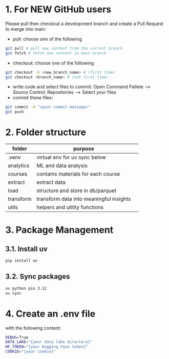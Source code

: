 # 1. For NEW GitHub users

Please pull then checkout a development branch and create a Pull Request to merge into main:

- pull: choose one of the following
```sh
git pull # pull new content from the current branch
git fetch # fetch new content in main branch
```

- checkout: choose one of the following
```sh
git checkout -b <new_branch_name> # (first time)
git checkout <branch_name> # (not first time)
```

- write code and select files to commit: Open Command Pallete --> Source Control: Repositories --> Select your files
- commit these files:

```sh
git commit -m "<your commit message>"
git push
```

# 2. Folder structure

| folder    | purpose                                 |     |
| --------- | --------------------------------------- | --- |
| .venv     | virtual env for uv sync below           |     |
| analytics | ML and data analysis                    |     |
| courses   | contains materials for each course      |     |
| extract   | extract data                            |     |
| load      | structure and store in db/parquet       |     |
| transform | transform data into meaningful insights |     |
| utils     | helpers and utility functions           |     |

# 3. Package Management

## 3.1. Install uv

```sh
pip install uv 
```

## 3.2. Sync packages

```sh
uv python pin 3.12
uv sync
```

# 4. Create an .env file

with the following content:

```zsh
DEBUG=True
DATA_LAKE="{your data lake directory}"
HF_TOKEN="{your Hugging Face token}"
COOKIE="{your cookie}"
```
